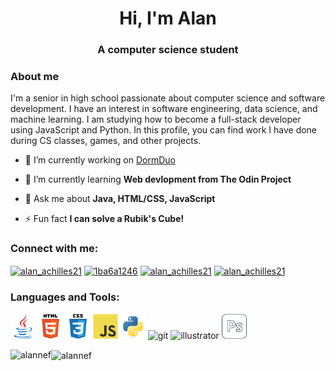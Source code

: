 <h1 align="center">Hi, I'm Alan</h1>
<h3 align="center">A computer science student</h3>
<h3> About me </h3>  
<p>I'm a senior in high school passionate about computer science and software development. I have an interest in software engineering, data science, and machine learning. I am studying how to become a full-stack developer using JavaScript and Python. In this profile, you can find work I have done during CS classes, games, and other projects.</p>

- 🔭 I’m currently working on [DormDuo](https://github.com/Sodiumtelluride/DormDuo)

- 🌱 I’m currently learning **Web devlopment from The Odin Project**

- 💬 Ask me about **Java, HTML/CSS, JavaScript**

- ⚡ Fun fact **I can solve a Rubik's Cube!**

<h3 align="left">Connect with me:</h3>
<p align="left">
<a href="https://twitter.com/alan_achilles21" target="blank"><img align="center" src="https://raw.githubusercontent.com/rahuldkjain/github-profile-readme-generator/master/src/images/icons/Social/twitter.svg" alt="alan_achilles21" height="30" width="40" /></a> 
<a href="https://www.linkedin.com/in/alan-achilles-1ba6a1246/" target="blank"><img align="center" src="https://raw.githubusercontent.com/rahuldkjain/github-profile-readme-generator/master/src/images/icons/Social/linked-in-alt.svg" alt="1ba6a1246" height="30" width="40" /></a> 
<a href="https://fb.com/alan_achilles21" target="blank"><img align="center" src="https://raw.githubusercontent.com/rahuldkjain/github-profile-readme-generator/master/src/images/icons/Social/facebook.svg" alt="alan_achilles21" height="30" width="40" /></a> 
<a href="https://instagram.com/alan_achilles21" target="blank"><img align="center" src="https://raw.githubusercontent.com/rahuldkjain/github-profile-readme-generator/master/src/images/icons/Social/instagram.svg" alt="alan_achilles21" height="30" width="40" /></a> 
</p>

<h3 align="left">Languages and Tools:</h3>
<p align="left"> <img src="https://raw.githubusercontent.com/devicons/devicon/master/icons/java/java-original.svg" alt="java" width="40" height="40"/>  <img src="https://raw.githubusercontent.com/devicons/devicon/master/icons/html5/html5-original-wordmark.svg" alt="html5" width="40" height="40"/>  <img src="https://raw.githubusercontent.com/devicons/devicon/master/icons/css3/css3-original-wordmark.svg" alt="css3" width="40" height="40"/>  <img src="https://raw.githubusercontent.com/devicons/devicon/master/icons/javascript/javascript-original.svg" alt="javascript" width="40" height="40"/>  <img src="https://raw.githubusercontent.com/devicons/devicon/master/icons/python/python-original.svg" alt="python" width="40" height="40"/>  <img src="https://www.vectorlogo.zone/logos/git-scm/git-scm-icon.svg" alt="git" width="40" height="40"/>  <img src="https://www.vectorlogo.zone/logos/adobe_illustrator/adobe_illustrator-icon.svg" alt="illustrator" width="40" height="40"/>  <img src="https://raw.githubusercontent.com/devicons/devicon/master/icons/photoshop/photoshop-line.svg" alt="photoshop" width="40" height="40"/>   </p>

 <p><img align="left" src="https://github-readme-stats.vercel.app/api/top-langs?username=alannef&show_icons=true&locale=en&layout=compact&theme=dark" alt="alannef" height="150" /></p>

<!--<p>&nbsp;<img align="center" src="https://github-readme-stats.vercel.app/api?username=alannef&show_icons=true&locale=en" alt="alannef" /></p> -->

<p><img align="center" src="https://github-readme-streak-stats.herokuapp.com/?user=alannef&theme=dark" alt="alannef" height="150" /></p>
